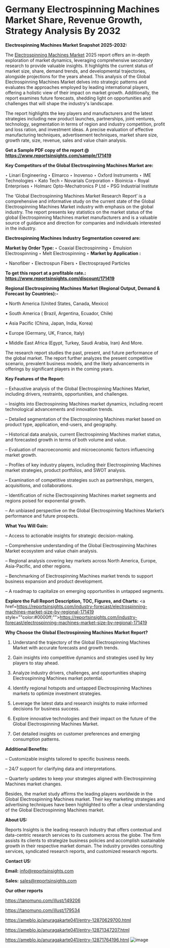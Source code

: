 # Germany Electrospinning Machines Market Share, Revenue Growth, Strategy Analysis By 2032

<strong>Electrospinning Machines Market Snapshot 2025-2032:</strong>

The <a href=https://www.reportsinsights.com/sample/171419>Electrospinning Machines Market</a> 2025 report offers an in-depth exploration of market dynamics, leveraging comprehensive secondary research to provide valuable insights. It highlights the current status of market size, share, demand trends, and developmental trajectories, alongside projections for the years ahead. This analysis of the Global Electrospinning Machines Market delves into strategic patterns and evaluates the approaches employed by leading international players, offering a holistic view of their impact on market growth. Additionally, the report examines future forecasts, shedding light on opportunities and challenges that will shape the industry's landscape.

The report highlights the key players and manufacturers and the latest strategies including new product launches, partnerships, joint ventures, technology, segmentation in terms of region and industry competition, profit and loss ration, and investment ideas. A precise evaluation of effective manufacturing techniques, advertisement techniques, market share size, growth rate, size, revenue, sales and value chain analysis.

<strong>Get a Sample PDF copy of the report @ <a href=https://www.reportsinsights.com/sample/171419 style=color:#0000ff;>https://www.reportsinsights.com/sample/171419</a></strong>

<strong>Key Competitors of the Global Electrospinning Machines Market are:</strong>

‣ Linari Engineering
‣ Elmarco
‣ Inovenso
‣ Oxford Instruments
‣ IME Technologies
‣ Kato Tech
‣ Novarials Corporation
‣ Bioinicia
‣ Royal Enterprises
‣ Holmarc Opto-Mechatronics P Ltd
‣ PSG Industrial Institute

The ‘Global Electrospinning Machines Market Research Report’ is a comprehensive and informative study on the current state of the Global Electrospinning Machines Market industry with emphasis on the global industry. The report presents key statistics on the market status of the global Electrospinning Machines market manufacturers and is a valuable source of guidance and direction for companies and individuals interested in the industry.

<strong>Electrospinning Machines Industry Segmentation covered are:</strong>

<strong>Market by Order Type: </strong>
‣ Coaxial Electrospinning
‣ Emulsion Electrospinning
‣ Melt Electrospinning
‣ 
<strong>Market by Application :</strong>

‣ Nanofiber
‣ Electrospun Fibers
‣ Electrosprayed Particles

<strong>To get this report at a profitable rate.: <a href=https://www.reportsinsights.com/discount/171419 style=color:#0000ff;>https://www.reportsinsights.com/discount/171419</a></strong>

<strong>Regional Electrospinning Machines Market (Regional Output, Demand &amp; Forecast by Countries):-</strong>

• North America (United States, Canada, Mexico)

• South America ( Brazil, Argentina, Ecuador, Chile)

• Asia Pacific (China, Japan, India, Korea)

• Europe (Germany, UK, France, Italy)

• Middle East Africa (Egypt, Turkey, Saudi Arabia, Iran) And More.

The research report studies the past, present, and future performance of the global market. The report further analyzes the present competitive scenario, prevalent business models, and the likely advancements in offerings by significant players in the coming years.

<strong>Key Features of the Report:</strong>

– Exhaustive analysis of the Global Electrospinning Machines Market, including drivers, restraints, opportunities, and challenges.

– Insights into Electrospinning Machines market dynamics, including recent technological advancements and innovation trends.

– Detailed segmentation of the Electrospinning Machines market based on product type, application, end-users, and geography.

– Historical data analysis, current Electrospinning Machines market status, and forecasted growth in terms of both volume and value.

– Evaluation of macroeconomic and microeconomic factors influencing market growth.

– Profiles of key industry players, including their Electrospinning Machines market strategies, product portfolios, and SWOT analysis.

– Examination of competitive strategies such as partnerships, mergers, acquisitions, and collaborations.

– Identification of niche Electrospinning Machines market segments and regions poised for exponential growth.

– An unbiased perspective on the Global Electrospinning Machines Market’s performance and future prospects.

<strong>What You Will Gain:</strong>

– Access to actionable insights for strategic decision-making.

– Comprehensive understanding of the Global Electrospinning Machines Market ecosystem and value chain analysis.

– Regional analysis covering key markets across North America, Europe, Asia-Pacific, and other regions.

– Benchmarking of Electrospinning Machines market trends to support business expansion and product development.

– A roadmap to capitalize on emerging opportunities in untapped segments.

<strong>Explore the Full Report Description, TOC, Figures, and Charts:</strong>
<a href=https://reportsinsights.com/industry-forecast/electrospinning-machines-market-size-by-regional-171419 style=""color:#0000ff;"">https://reportsinsights.com/industry-forecast/electrospinning-machines-market-size-by-regional-171419</a>

<strong>Why Choose the Global Electrospinning Machines Market Report?</strong>

1. Understand the trajectory of the Global Electrospinning Machines Market with accurate forecasts and growth trends.

2. Gain insights into competitive dynamics and strategies used by key players to stay ahead.

3. Analyze industry drivers, challenges, and opportunities shaping Electrospinning Machines market potential.

4. Identify regional hotspots and untapped Electrospinning Machines markets to optimize investment strategies.

5. Leverage the latest data and research insights to make informed decisions for business success.

6. Explore innovative technologies and their impact on the future of the Global Electrospinning Machines Market.

7. Get detailed insights on customer preferences and emerging consumption patterns.

<strong>Additional Benefits:</strong>

– Customizable insights tailored to specific business needs.

– 24/7 support for clarifying data and interpretations.

– Quarterly updates to keep your strategies aligned with Electrospinning Machines market changes.

Besides, the market study affirms the leading players worldwide in the Global Electrospinning Machines market. Their key marketing strategies and advertising techniques have been highlighted to offer a clear understanding of the Global Electrospinning Machines market.

<strong><strong>About US</strong>:</strong>

Reports Insights is the leading research industry that offers contextual and data-centric research services to its customers across the globe. The firm assists its clients to strategize business policies and accomplish sustainable growth in their respective market domain. The industry provides consulting services, syndicated research reports, and customized research reports.

<strong>Contact US:</strong>

<p class=><b>Email:</b> <a href=mailto:info@reportsinsights.com>info@reportsinsights.com</a></p>
<p class=><b>Sales:</b> <a href=mailto:sales@reportsinsights.com>sales@reportsinsights.com</a></p>

<strong>Our other reports</strong>

<a href=https://tanomuno.com/illust/149206>https://tanomuno.com/illust/149206</a>

<a href=https://tanomuno.com/illust/179534>https://tanomuno.com/illust/179534</a>

<a href=https://ameblo.jp/anuragakarte041/entry-12870629700.html>https://ameblo.jp/anuragakarte041/entry-12870629700.html</a>

<a href=https://ameblo.jp/anuragakarte041/entry-12871347207.html>https://ameblo.jp/anuragakarte041/entry-12871347207.html</a>

<a href=https://ameblo.jp/anuragakarte041/entry-12871764196.html>https://ameblo.jp/anuragakarte041/entry-12871764196.html</a>
![image](https://github.com/user-attachments/assets/5f0bdb95-ae27-4f3c-864f-e98dfa6da019)
